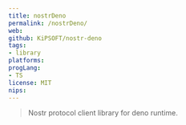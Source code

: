 ```yaml
---
title: nostrDeno
permalink: /nostrDeno/
web: 
github: KiPSOFT/nostr-deno
tags:
- library
platforms: 
progLang: 
- TS
license: MIT
nips:
---
```


> Nostr protocol client library for deno runtime.


